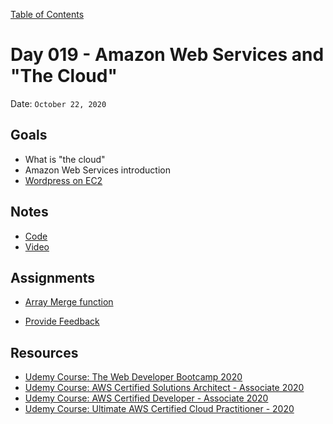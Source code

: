 [Table of Contents](../../README.md)

# Day 019 - Amazon Web Services and "The Cloud"

Date: `October 22, 2020`

## Goals

- What is "the cloud"
- Amazon Web Services introduction
- [Wordpress on EC2](https://docs.aws.amazon.com/AWSEC2/latest/UserGuide/hosting-wordpress.html)

## Notes

- [Code](./code)
- [Video](https://www.youtube.com/watch?v=5zltZrqbUsA)

## Assignments

- [Array Merge function](/assignments/js-array-merge)
* [Provide Feedback](https://docs.google.com/forms/d/e/1FAIpQLScugCfY_PZ5JJGPyv_y-cjqCYkjxCsNlYnNV1RGEykxzhDVZg/viewform?usp=sf_link)

## Resources

- [Udemy Course: The Web Developer Bootcamp 2020](https://www.udemy.com/course/the-web-developer-bootcamp/)
- [Udemy Course: AWS Certified Solutions Architect - Associate 2020 ](https://www.udemy.com/course/aws-certified-solutions-architect-associate/)
- [Udemy Course: AWS Certified Developer - Associate 2020 ](https://www.udemy.com/course/aws-certified-developer-associate/)
- [Udemy Course: Ultimate AWS Certified Cloud Practitioner - 2020 ](https://www.udemy.com/course/aws-certified-cloud-practitioner-new/)

